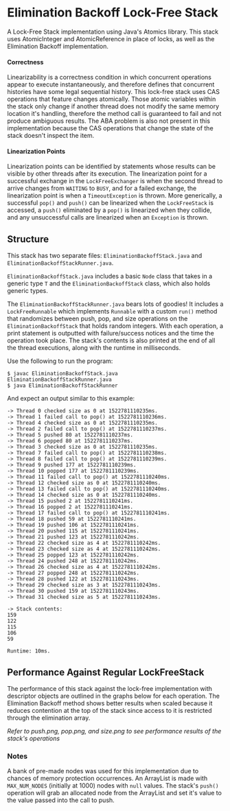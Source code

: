 # Elimination Backoff Lock-Free Stack

A Lock-Free Stack implementation using Java's Atomics library. This stack uses
AtomicInteger and AtomicReference in place of locks, as well as the Elimination
Backoff implementation.

#### Correctness
Linearizability is a correctness condition in which concurrent operations appear
to execute instantaneously, and therefore defines that concurrent histories have some legal sequential history. This lock-free stack uses CAS operations that
feature changes atomically. Those atomic variables within the stack only change
if another thread does not modify the same memory location it's handling, therefore
the method call is guaranteed to fail and not produce ambiguous results. The ABA problem is also not present in this implementation because the CAS operations that change the state of the stack doesn't inspect the item.

#### Linearization Points
Linearization points can be identified by statements whose results can be visible
by other threads after its execution. The linearization point for a successful exchange in the `LockFreeExchanger` is when the second thread to arrive changes from `WAITING` to `BUSY`, and for a failed exchange, the linearization point is when a `TimeoutException` is thrown. More generically, a successful `pop()` and `push()` can be linearized when the `LockFreeStack` is accessed, a `push()` eliminated by
a `pop()` is linearized when they collide, and any unsuccessful calls are linearized when an `Exception` is thrown.

## Structure
This stack has two separate files: `EliminationBackoffStack.java` and `EliminationBackoffStackRunner.java`.

`EliminationBackoffStack.java` includes a basic `Node` class that takes in a generic type `T` and
the `EliminationBackoffStack` class, which also holds generic types.

The `EliminationBackoffStackRunner.java` bears lots of goodies! It includes a `LockFreeRunnable` which implements `Runnable` with a custom `run()` method that randomizes between push, pop, and size operations on the `EliminationBackoffStack` that holds random integers. With each operation, a print statement is outputted with failure/success notices and the time the operation took place.
The stack's contents is also printed at the end of all the thread executions, along with the runtime in milliseconds.

Use the following to run the program:
```
$ javac EliminationBackoffStack.java EliminationBackoffStackRunner.java
$ java EliminationBackoffStackRunner
```
And expect an output similar to this example:
```
-> Thread 0 checked size as 0 at 1522781110235ms.
-> Thread 1 failed call to pop() at 1522781110236ms.
-> Thread 4 checked size as 0 at 1522781110235ms.
-> Thread 2 failed call to pop() at 1522781110237ms.
-> Thread 5 pushed 80 at 1522781110237ms.
-> Thread 6 popped 80 at 1522781110237ms.
-> Thread 3 checked size as 0 at 1522781110235ms.
-> Thread 7 failed call to pop() at 1522781110238ms.
-> Thread 8 failed call to pop() at 1522781110239ms.
-> Thread 9 pushed 177 at 1522781110239ms.
-> Thread 10 popped 177 at 1522781110239ms.
-> Thread 11 failed call to pop() at 1522781110240ms.
-> Thread 12 checked size as 0 at 1522781110240ms.
-> Thread 13 failed call to pop() at 1522781110240ms.
-> Thread 14 checked size as 0 at 1522781110240ms.
-> Thread 15 pushed 2 at 1522781110241ms.
-> Thread 16 popped 2 at 1522781110241ms.
-> Thread 17 failed call to pop() at 1522781110241ms.
-> Thread 18 pushed 59 at 1522781110241ms.
-> Thread 19 pushed 106 at 1522781110241ms.
-> Thread 20 pushed 115 at 1522781110241ms.
-> Thread 21 pushed 123 at 1522781110242ms.
-> Thread 22 checked size as 4 at 1522781110242ms.
-> Thread 23 checked size as 4 at 1522781110242ms.
-> Thread 25 popped 123 at 1522781110242ms.
-> Thread 24 pushed 248 at 1522781110242ms.
-> Thread 26 checked size as 4 at 1522781110242ms.
-> Thread 27 popped 248 at 1522781110242ms.
-> Thread 28 pushed 122 at 1522781110243ms.
-> Thread 29 checked size as 3 at 1522781110243ms.
-> Thread 30 pushed 159 at 1522781110243ms.
-> Thread 31 checked size as 5 at 1522781110243ms.

-> Stack contents:
159
122
115
106
59

Runtime: 10ms.
```

## Performance Against Regular LockFreeStack
The performance of this stack against the lock-free implementation with descriptor objects are outlined in the graphs below for each operation. The Elimination Backoff method shows better results when scaled because it
reduces contention at the top of the stack since access to it is restricted through the elimination array.

_Refer to push.png, pop.png, and size.png to see performance results of the stack's operations_

### Notes
A bank of pre-made nodes was used for this implementation due to chances of memory
protection occurrences. An ArrayList is made with `MAX_NUM_NODES` (initially at 1000) nodes with `null` values. The stack's `push()` operation will grab an allocated node from the ArrayList and set it's value to the value passed into
the call to push.
